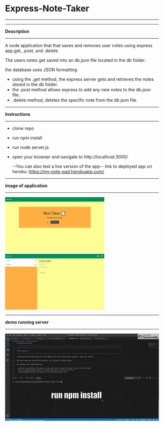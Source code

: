 # Express-Note-Taker
________________________________________________________________________________________________________________________________________
________________________________________________________________________________________________________________________________________

**Description**
________________________________________________________________________________________________________________________________________

A node application that that saves and removes user notes using express app.get, .post, and .delete

The users notes get saved into an db.json file located in the db folder.

the database uses JSON formatting

- using the .get method, the express server gets and retrieves the notes stored in the db folder.
- the .post method allows express to add any new notes to the db.json file.
- .delete method, deletes the specific note from the db.json file.

________________________________________________________________________________________________________________________________________

**Instructions**
________________________________________________________________________________________________________________________________________

- clone repo
- run npm install
- run node server.js
- open your browser and navigate to http://localhost:3000/

  --You can also test a live version of the app--
  link to deployed app on heroku: https://my-note-pad.herokuapp.com/
________________________________________________________________________________________________________________________________________

**image of application**
________________________________________________________________________________________________________________________________________

![Example profile](./examplefiles/example-img1.png) ![Example profile](./examplefiles/example-img2.png) 
________________________________________________________________________________________________________________________________________

**demo running server**
________________________________________________________________________________________________________________________________________
![Gif](./examplefiles/example-gif.gif)
